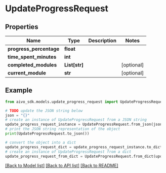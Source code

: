 # UpdateProgressRequest

## Properties

Name | Type | Description | Notes
------------ | ------------- | ------------- | -------------
**progress_percentage** | **float** |  |
**time_spent_minutes** | **int** |  |
**completed_modules** | **List[str]** |  | [optional]
**current_module** | **str** |  | [optional]

## Example

```python
from aivo_sdk.models.update_progress_request import UpdateProgressRequest

# TODO update the JSON string below
json = "{}"
# create an instance of UpdateProgressRequest from a JSON string
update_progress_request_instance = UpdateProgressRequest.from_json(json)
# print the JSON string representation of the object
print(UpdateProgressRequest.to_json())

# convert the object into a dict
update_progress_request_dict = update_progress_request_instance.to_dict()
# create an instance of UpdateProgressRequest from a dict
update_progress_request_from_dict = UpdateProgressRequest.from_dict(update_progress_request_dict)
```

[[Back to Model list]](../README.md#documentation-for-models) [[Back to API list]](../README.md#documentation-for-api-endpoints) [[Back to README]](../README.md)
